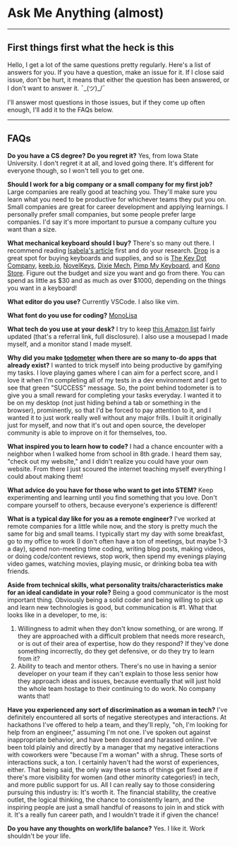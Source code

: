 # Ask Me Anything (almost)

---

## First things first what the heck is this

Hello, I get a lot of the same questions pretty regularly. Here's a list of answers for you. If you have a question, make an issue for it. If I close said issue, don't be hurt, it means that either the question has been answered, or I don't want to answer it. ¯\_(ツ)_/¯

I'll answer most questions in those issues, but if they come up often enough, I'll add it to the FAQs below.

---

## FAQs

**Do you have a CS degree? Do you regret it?**
Yes, from Iowa State University. I don't regret it at all, and loved going there. It's different for everyone though, so I won't tell you to get one.

**Should I work for a big company or a small company for my first job?**
Large companies are really good at teaching you. They'll make sure you learn what you need to be productive for whichever teams they put you on. Small companies are great for career development and applying learnings. I personally prefer small companies, but some people prefer large companies. I'd say it's more important to pursue a company culture you want than a size.

**What mechanical keyboard should I buy?**
There's so many out there. I recommend reading [Isabela's article](https://drop.com/talk/10016/anatomy-of-a-mechanical-keyboard?utm_source=linkshare&referer=EEA27B) first and do your research. [Drop](https://drop.com/?referer=EEA27B) is a great spot for buying keyboards and supplies, and so is [The Key Dot Company](https://thekey.company/), [keeb.io](https://keeb.io/), [NovelKeys](https://novelkeys.xyz/), [Dixie Mech](https://dixiemech.com/), [Pimp My Keyboard](https://pimpmykeyboard.com/), and [Kono Store](https://kono.store/). Figure out the budget and size you want and go from there. You can spend as little as $30 and as much as over $1000, depending on the things you want in a keyboard!

**What editor do you use?**
Currently VSCode. I also like vim.

**What font do you use for coding?**
[MonoLisa](https://www.monolisa.dev/)

**What tech do you use at your desk?**
I try to keep [this Amazon list](https://www.amazon.com/shop/cassidoo?listId=2SHBER3AZBLT2) fairly updated (that's a referral link, full disclosure). I also use a mousepad I made myself, and a monitor stand I made myself.

**Why did you make [todometer](https://github.com/cassidoo/todometer) when there are so many to-do apps that already exist?**
I wanted to trick myself into being productive by gamifying my tasks. I love playing games where I can aim for a perfect score, and I love it when I'm completing all of my tests in a dev environment and I get to see that green "SUCCESS" message. So, the point behind todometer is to give you a small reward for completing your tasks everyday. I wanted it to be on my desktop (not just hiding behind a tab or something in the browser), prominently, so that I'd be forced to pay attention to it, and I wanted it to just work really well without any major frills. I built it originally just for myself, and now that it's out and open source, the developer community is able to improve on it for themselves, too.

**What inspired you to learn how to code?**
I had a chance encounter with a neighbor when I walked home from school in 8th grade. I heard them say, "check out my website," and I didn't realize you could have your own website. From there I just scoured the internet teaching myself everything I could about making them!

**What advice do you have for those who want to get into STEM?**
Keep experimenting and learning until you find something that you love. Don't compare yourself to others, because everyone's experience is different!

**What is a typical day like for you as a remote engineer?**
I've worked at remote companies for a little while now, and the story is pretty much the same for big and small teams. I typically start my day with some breakfast, go to my office to work (I don't often have a ton of meetings, but maybe 1-3 a day), spend non-meeting time coding, writing blog posts, making videos, or doing code/content reviews, stop work, then spend my evenings playing video games, watching movies, playing music, or drinking boba tea with friends.

**Aside from technical skills, what personality traits/characteristics make for an ideal candidate in your role?**
Being a good communicator is the most important thing. Obviously being a solid coder and being willing to pick up and learn new technologies is good, but communication is #1. What that looks like in a developer, to me, is:
 1. Willingness to admit when they don't know something, or are wrong. If they are approached with a difficult problem that needs more research, or is out of their area of expertise, how do they respond? If they've done something incorrectly, do they get defensive, or do they try to learn from it? 
 2. Ability to teach and mentor others. There's no use in having a senior developer on your team if they can't explain to those less senior how they approach ideas and issues, because eventually that will just hold the whole team hostage to their continuing to do work. No company wants that!

**Have you experienced any sort of discrimination as a woman in tech?**
I've definitely encountered all sorts of negative stereotypes and interactions. At hackathons I've offered to help a team, and they'll reply, "oh, I'm looking for help from an engineer," assuming I'm not one. I've spoken out against inappropriate behavior, and have been doxxed and harassed online. I've been told plainly and directly by a manager that my negative interactions with coworkers were "because I'm a woman" with a shrug. These sorts of interactions suck, a ton. I certainly haven't had the worst of experiences, either. That being said, the only way these sorts of things get fixed are if there's more visibility for women (and other minority categories!) in tech, and more public support for us. All I can really say to those considering pursuing this industry is: It's worth it. The financial stability, the creative outlet, the logical thinking, the chance to consistently learn, and the inspiring people are just a small handful of reasons to join in and stick with it. It's a really fun career path, and I wouldn't trade it if given the chance!

**Do you have any thoughts on work/life balance?**
Yes. I like it. Work shouldn't be your life.

